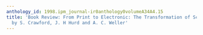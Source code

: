 ```yaml
---
anthology_id: 1998.ipm_journal-ir0anthology0volumeA34A4.15
title: 'Book Review: From Print to Electronic: The Transformation of Scientific Communication
  by S. Crawford, J. H Hurd and A. C. Weller'
---
```

